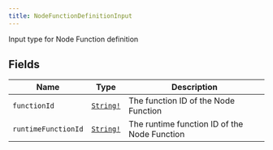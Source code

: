 ```yaml
---
title: NodeFunctionDefinitionInput
---
```


Input type for Node Function definition

## Fields

| Name | Type | Description |
|------|------|-------------|
| `functionId` | [`String!`](../scalar/string.md) | The function ID of the Node Function |
| `runtimeFunctionId` | [`String!`](../scalar/string.md) | The runtime function ID of the Node Function |
